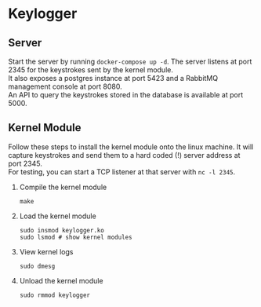 # Keylogger

## Server

Start the server by running `docker-compose up -d`. The server listens at port 2345 for the keystrokes sent by the kernel module.  
It also exposes a postgres instance at port 5423 and a RabbitMQ management console at port 8080.  
An API to query the keystrokes stored in the database is available at port 5000.

## Kernel Module

Follow these steps to install the kernel module onto the linux machine.
It will capture keystrokes and send them to a hard coded (!) server address at port 2345.  
For testing, you can start a TCP listener at that server with `nc -l 2345`.

1. Compile the kernel module

    ```
    make
    ```

2. Load the kernel module

    ```
    sudo insmod keylogger.ko
    sudo lsmod # show kernel modules
    ```

3. View kernel logs

    ```
    sudo dmesg
    ```

4. Unload the kernel module
    ```
    sudo rmmod keylogger
    ```
